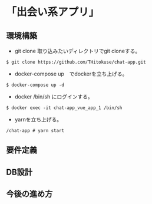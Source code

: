 # 「出会い系アプリ」

## 環境構築
- git clone
取り込みたいディレクトリでgit cloneする。
```
$ git clone https://github.com/THitokuse/chat-app.git
```

- docker-compose up　でdockerを立ち上げる。
```
$ docker-compose up -d
```

- docker /bin/sh にログインする。
```
$ docker exec -it chat-app_vue_app_1 /bin/sh
```

- yarnを立ち上げる。
```
/chat-app # yarn start
```

## 要件定義

## DB設計

## 今後の進め方